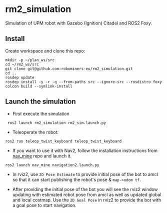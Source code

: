 # rm2_simulation
Simulation of UPM robot with Gazebo (Ignition) Citadel and ROS2 Foxy.

## Install
Create workspace and clone this repo:

```
mkdir -p ~/plan_ws/src
cd ~/rm2_ws/src
git clone git@github.com:robominers-eu/rm2_simulation.git
cd ..
rosdep update
rosdep install -y -r -q --from-paths src --ignore-src --rosdistro foxy 
colcon build --symlink-install
```

## Launch the simulation
* First execute the simulation
```
 ros2 launch rm2_simulation rm2_sim.launch.py  
```

* Teleoperate the robot:
```
ros2 run teleop_twist_keyboard teleop_twist_keyboard
```

* If you want to use it with Nav2, follow the installation instructions from [nav_mine](https://github.com/robominers-eu/nav_mine) repo and launch it.
```
ros2 launch nav_mine navigation2.launch.py
```

* In rviz2, use `2D Pose Estimate` to provide initial pose of the bot to amcl so that it can start publishing the robot's pose & `map->odom tf`.
 
* After providing the initial pose of the bot you will see the rviz2 window updating with estimated robot pose from amcl as well as updated global and local costmap. Use the `2D Goal Pose` in rviz2 to provide the bot with a goal pose to start navigation.

